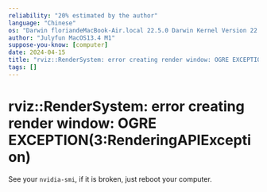 ```yaml
---
reliability: "20% estimated by the author"
language: "Chinese"
os: "Darwin floriandeMacBook-Air.local 22.5.0 Darwin Kernel Version 22.5.0: Mon Apr 24 20:53:44 PDT 2023; root:xnu-8796.121.2~5/RELEASE_ARM64_T8103 arm64"
author: "Julyfun MacOS13.4 M1"
suppose-you-know: [computer]
date: 2024-04-15
title: "rviz::RenderSystem: error creating render window: OGRE EXCEPTION(3:RenderingAPIException)"
tags: []
---
```


# rviz::RenderSystem: error creating render window: OGRE EXCEPTION(3:RenderingAPIException)

See your `nvidia-smi`, if it is broken, just reboot your computer. 

